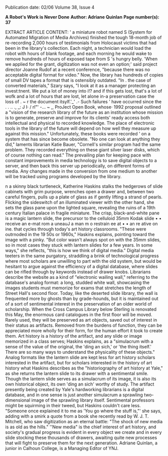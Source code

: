 Publication date: 02/06
Volume 38, Issue 4

**A Robot's Work is Never Done**
**Author: Adriane Quinlan**
**Page number(s): 37**

EXTRACT ARTICLE CONTENT:
' a miniature robot named S (System for Automated Migration of Media Archives) finished the tough 18-month job of re-recording 2,000 hours of testimonials from Holocaust victims that had been in the library's collection. Each night, a technician would load the robot with hours of blank footage, and each morning he would wake to remove hundreds of hours of exposed tape from S 's hungry belly. 'When we applied for the grant, digitization was not even an option;' said project director Joanne Rudof at a recent conference, "because there was no acceptable digital format for video." Now, the library has hundreds of copies of small DV tapes a format that is ostensibly outdated. "In . the case of converted materials," Szary says, "I look at it as a manager protecting an invest:tnent. We put a lot of money into i!? and if this gets lost, that's a lot of wofk and a lot of hours that are lost, let alone in-a preservation case the loss of . ~ r the document itsylf.'_' .- Such failures ' have occurred since the . . .. ., _: J I· / rl"' -... ~ ,, ProJect Open Book, whose· 1992 proposal outlined a "vision of the research library of the future as an institution whose mission is to generate, preserve and improve for its clients' ready access both intellectual and physical to recorded knowledge. The place of electronic tools in the library of the future will depend on how well they measure up against this mission." Unfortunately, these books were recorded ' on a system that has since become obsolete. "No one can look at anything they did," laments librarian Katie Bauer, "Cornell's similar program had the same problem. They recorded everything on these giant silver laser disks, which of course nothing can read." The prevailing plan for keeping pace with constant improvements in media technology is to save digital objects to a server, and then back this server up periodically, on different forms of media. Any changes made in the conversion from one medium to another will be tracked using programs developed by the library.


n a skinny black turtleneck, Katherine Haskins stalks the hedgerows of slide cabinets with grim purpose, wrenches open a drawer and, between two careful fingers, pulls up a plate of glass as if gently lifting a strand of pearls. Flicking the sideswitch of an illuminated viewer with the other hand, she sets the glass pane upon the lighted square, revealing the ruins of a 19th century Italian palace in fragile miniature. The crisp, black-and-white pane is a magic lantern slide, the precursor to the celluloid 35mm Kodak slide • • receive an e-mat rom a uneauJ a man m o restrain ee at • • an re ative on ine. that cycles through today's art history classrooms. "These were outrnoded in the 19 50s or 1960s," Haskins explains, pointing toward the image with a pinky. "But color wasn't always spot on with the 35mm slides, so in most cases they stuck with lantern slides for a few years. In some ways," she reflects, "this is how we think of digital media." Digital media teeters in the same purgatory, straddling a brink of technological progress where most scholars are unwilling to part with the old system, but would be hesitant to argue against the efficiency of a digital database, where slides can be rifled through by keywords instead of drawer knobs. Librarians describe the website as a kind of "electronic wailing wall," referring to the database's analog format: a long, studded white wall, showcasing the images students must memorize for exams that stretches the length of Street Hall's second floor. Today, like the deserted slide library, the wall is frequented more by ghosts than by grade-hounds, but it is maintained out of a sort of sentimental interest in the preservation of an older world of scholarship. When the Cross Campus Library below Sterling is renovated this May, the enormous card catalogues in the first floor will be moved. Rarely used, they will be preserved as art objects, saved out of interest in their status as artifacts. Removed from the burdens of function, they can be appreciated more wholly for their form, for the human effort it took to create them. Art history is a history of the artifact, and any slide or image memorized in a class serves; Haskins explains, as a "simulacrum with a sense of the value of the original, the 'ding an sich,' or 'the thing itself.' There are so many ways to understand the physicality of these objects." Analog formats like the lantern slide are kept less for art history scholars interested in the artifact, but for scholars interested in the history of art history what Haskins describes as the "historiography of art history at Yale," as she returns the lantern slide to its drawer with a sentimental smile. Though the lantern slide serves as a simulacrum of its image, it is also its own historical object, its own 'ding an sich' worthy of study. The artifact presently being created by Yale's hardworking librarians is a digital database, and in one sense is just another simulacrum a sprawling two-dimensional image of the sprawling library itself. Sentimental professors might be squirming in their tweed, but Haskins couldn't care less. "Someone once explained it to me as 'You go where the stuff is,"' she says, adding with a smirk a quote from a book she recently read by W. J. T. Mitchell, who saw digitization as an eternal battle: "The shock of new media is as old as the hills." ''New media" is the chief interest of art history, and society's gradual progress is evident in every object we create and in every slide stocking these thousands of drawers, awaiting quite new processes that will fight to preserve them for the next generation. Adriane Quinlan, a junior in Calhoun College, is a Managing Editor of YNJ.